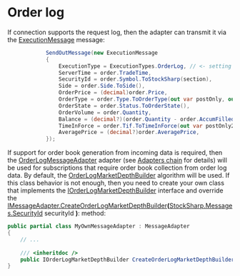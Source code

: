 # Order log

If connection supports the request log, then the adapter can transmit it via the [ExecutionMessage](xref:StockSharp.Messages.ExecutionMessage) message:

```cs
			SendOutMessage(new ExecutionMessage
			{
				ExecutionType = ExecutionTypes.OrderLog, // <- setting the flag that the message contains olive OL
				ServerTime = order.TradeTime,
				SecurityId = order.Symbol.ToStockSharp(section),
				Side = order.Side.ToSide(),
				OrderPrice = (decimal)order.Price,
				OrderType = order.Type.ToOrderType(out var postOnly, out _),
				OrderState = order.Status.ToOrderState(),
				OrderVolume = order.Quantity,
				Balance = (decimal?)(order.Quantity - order.AccumFilled),
				TimeInForce = order.Tif.ToTimeInForce(out var postOnly2),
				AveragePrice = (decimal?)order.AveragePrice,
			});
```

If support for order book generation from incoming data is required, then the [OrderLogMessageAdapter](xref:StockSharp.Algo.OrderLogMessageAdapter) adapter (see [Adapters chain](adapters_chain.md) for details) will be used for subscriptions that require order book collection from order log data. By default, the [OrderLogMarketDepthBuilder](xref:StockSharp.Messages.OrderLogMarketDepthBuilder) algorithm will be used. If this class behavior is not enough, then you need to create your own class that implements the [IOrderLogMarketDepthBuilder](xref:StockSharp.Messages.IOrderLogMarketDepthBuilder) interface and override the [IMessageAdapter.CreateOrderLogMarketDepthBuilder](xref:StockSharp.Messages.IMessageAdapter.CreateOrderLogMarketDepthBuilder(StockSharp.Messages.SecurityId))**(**[StockSharp.Messages.SecurityId](xref:StockSharp.Messages.SecurityId) securityId **)**: method: 

```cs
public partial class MyOwnMessageAdapter : MessageAdapter
{
	// ...
	
	/// <inheritdoc />
	public IOrderLogMarketDepthBuilder CreateOrderLogMarketDepthBuilder(SecurityId securityId) => new MyOwnOrderLogMarketDepthBuilder();
}
```
